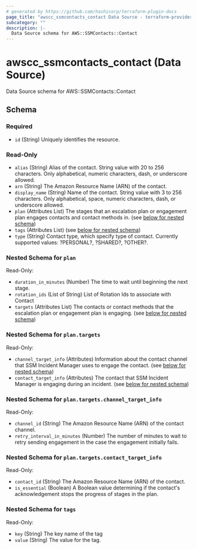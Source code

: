 ```yaml
---
# generated by https://github.com/hashicorp/terraform-plugin-docs
page_title: "awscc_ssmcontacts_contact Data Source - terraform-provider-awscc"
subcategory: ""
description: |-
  Data Source schema for AWS::SSMContacts::Contact
---
```


# awscc_ssmcontacts_contact (Data Source)

Data Source schema for AWS::SSMContacts::Contact



<!-- schema generated by tfplugindocs -->
## Schema

### Required

- `id` (String) Uniquely identifies the resource.

### Read-Only

- `alias` (String) Alias of the contact. String value with 20 to 256 characters. Only alphabetical, numeric characters, dash, or underscore allowed.
- `arn` (String) The Amazon Resource Name (ARN) of the contact.
- `display_name` (String) Name of the contact. String value with 3 to 256 characters. Only alphabetical, space, numeric characters, dash, or underscore allowed.
- `plan` (Attributes List) The stages that an escalation plan or engagement plan engages contacts and contact methods in. (see [below for nested schema](#nestedatt--plan))
- `tags` (Attributes List) (see [below for nested schema](#nestedatt--tags))
- `type` (String) Contact type, which specify type of contact. Currently supported values: ?PERSONAL?, ?SHARED?, ?OTHER?.

<a id="nestedatt--plan"></a>
### Nested Schema for `plan`

Read-Only:

- `duration_in_minutes` (Number) The time to wait until beginning the next stage.
- `rotation_ids` (List of String) List of Rotation Ids to associate with Contact
- `targets` (Attributes List) The contacts or contact methods that the escalation plan or engagement plan is engaging. (see [below for nested schema](#nestedatt--plan--targets))

<a id="nestedatt--plan--targets"></a>
### Nested Schema for `plan.targets`

Read-Only:

- `channel_target_info` (Attributes) Information about the contact channel that SSM Incident Manager uses to engage the contact. (see [below for nested schema](#nestedatt--plan--targets--channel_target_info))
- `contact_target_info` (Attributes) The contact that SSM Incident Manager is engaging during an incident. (see [below for nested schema](#nestedatt--plan--targets--contact_target_info))

<a id="nestedatt--plan--targets--channel_target_info"></a>
### Nested Schema for `plan.targets.channel_target_info`

Read-Only:

- `channel_id` (String) The Amazon Resource Name (ARN) of the contact channel.
- `retry_interval_in_minutes` (Number) The number of minutes to wait to retry sending engagement in the case the engagement initially fails.


<a id="nestedatt--plan--targets--contact_target_info"></a>
### Nested Schema for `plan.targets.contact_target_info`

Read-Only:

- `contact_id` (String) The Amazon Resource Name (ARN) of the contact.
- `is_essential` (Boolean) A Boolean value determining if the contact's acknowledgement stops the progress of stages in the plan.




<a id="nestedatt--tags"></a>
### Nested Schema for `tags`

Read-Only:

- `key` (String) The key name of the tag
- `value` (String) The value for the tag.
